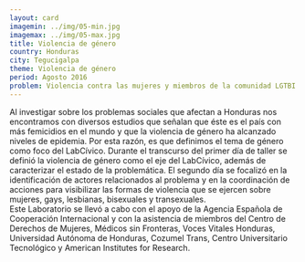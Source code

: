 ```yaml
---
layout: card
imagemin: ../img/05-min.jpg
imagemax: ../img/05-max.jpg
title: Violencia de género
country: Honduras
city: Tegucigalpa
theme: Violencia de género
period: Agosto 2016
problem: Violencia contra las mujeres y miembros de la comunidad LGTBI
---
```


Al investigar sobre los problemas sociales que afectan a Honduras nos encontramos con diversos estudios que señalan que éste es el país con más femicidios en el mundo y que la violencia de género ha alcanzado niveles de epidemia. Por esta razón, es que definimos el tema de género como foco del LabCívico.
Durante el transcurso del primer día de taller se definió la violencia de género como el eje del LabCívico, además de caracterizar el estado de la problemática.
El segundo día se focalizó en la identificación de actores relacionados al problema y en la coordinación de acciones para visibilizar las formas de violencia que se ejercen sobre mujeres, gays, lesbianas, bisexuales y transexuales.  
Este Laboratorio se llevó a cabo con el apoyo de la Agencia Española de Cooperación Internacional y con la asistencia de miembros del Centro de Derechos de Mujeres, Médicos sin Fronteras, Voces Vitales Honduras, Universidad Autónoma de Honduras, Cozumel Trans, Centro Universitario Tecnológico y American Institutes for Research.
